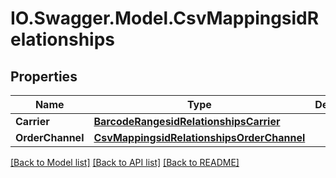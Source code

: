 # IO.Swagger.Model.CsvMappingsidRelationships
## Properties

Name | Type | Description | Notes
------------ | ------------- | ------------- | -------------
**Carrier** | [**BarcodeRangesidRelationshipsCarrier**](BarcodeRangesidRelationshipsCarrier.md) |  | [optional] 
**OrderChannel** | [**CsvMappingsidRelationshipsOrderChannel**](CsvMappingsidRelationshipsOrderChannel.md) |  | [optional] 

[[Back to Model list]](../README.md#documentation-for-models) [[Back to API list]](../README.md#documentation-for-api-endpoints) [[Back to README]](../README.md)


